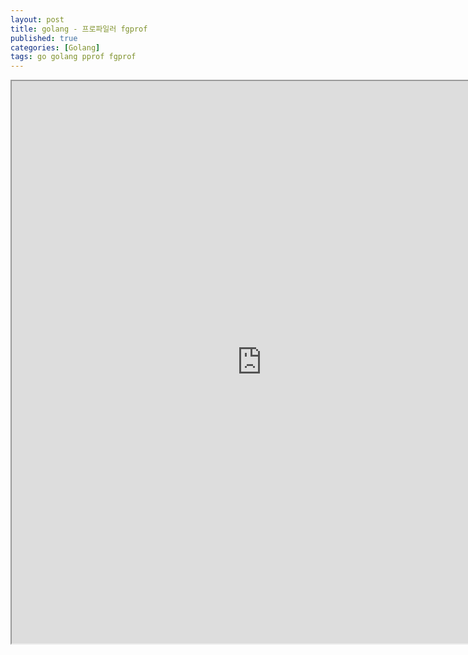 ```yaml
---
layout: post
title: golang - 프로파일러 fgprof
published: true
categories: [Golang]
tags: go golang pprof fgprof
---
```

<iframe width="800" height="900" src="https://docs.google.com/document/d/e/2PACX-1vTv-Kk2ETEYQCbeMtUrDOkdHCLVli268hdmPIkTXbN8Q16wQUnMO-fTPjDbWEMOKdDHEtCVVboNkCDI/pub?embedded=true"></iframe>    
  
